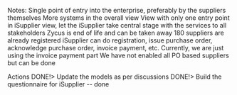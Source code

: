 Notes:
Single point of entry into the enterprise, preferably by the suppliers themselves
More systems in the overall view
View with only one entry point
in iSupplier view, let the iSupplier take central stage with the services to all stakeholders
Zycus is end of life and can be taken away
180 suppliers are already registered 
iSupplier can do registration, issue purchase order, acknowledge purchase order, invoice payment, etc.
Currently, we are just using the invoice payment part
We have not enabled all PO based suppliers but can be done


Actions
    DONE!> Update the models as per discussions
    DONE!> Build the questionnaire for iSupplier -- done
